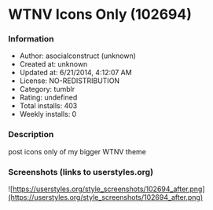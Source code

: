 # WTNV Icons Only (102694)

### Information
- Author: asocialconstruct (unknown)
- Created at: unknown
- Updated at: 6/21/2014, 4:12:07 AM
- License: NO-REDISTRIBUTION
- Category: tumblr
- Rating: undefined
- Total installs: 403
- Weekly installs: 0


### Description
post icons only of my bigger WTNV theme


### Screenshots (links to userstyles.org)
![https://userstyles.org/style_screenshots/102694_after.png](https://userstyles.org/style_screenshots/102694_after.png)


